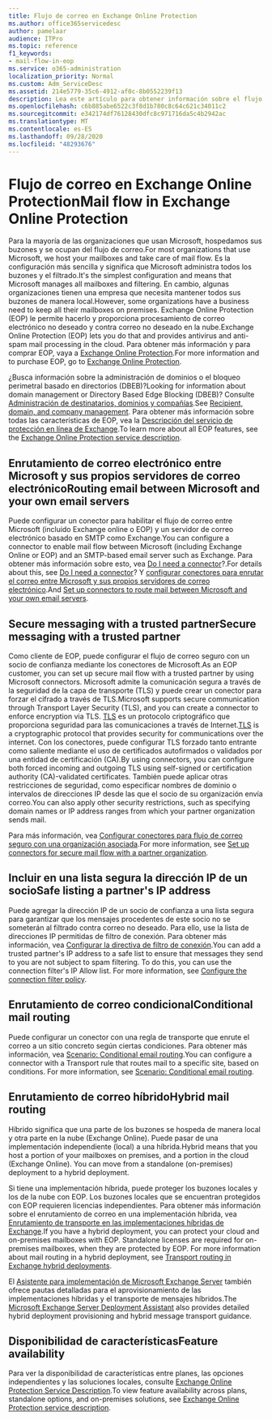 ```yaml
---
title: Flujo de correo en Exchange Online Protection
ms.author: office365servicedesc
author: pamelaar
audience: ITPro
ms.topic: reference
f1_keywords:
- mail-flow-in-eop
ms.service: o365-administration
localization_priority: Normal
ms.custom: Adm_ServiceDesc
ms.assetid: 214e5779-35c6-4912-af0c-8b0552239f13
description: Lea este artículo para obtener información sobre el flujo de correo en Microsoft Exchange Online Protection (EOP).
ms.openlocfilehash: c6b885abe6522c3f8d1b780c8c64c621c34011c2
ms.sourcegitcommit: e342174df76128430dfc8c971716da5c4b2942ac
ms.translationtype: MT
ms.contentlocale: es-ES
ms.lasthandoff: 09/28/2020
ms.locfileid: "48293676"
---
```

# <a name="mail-flow-in-exchange-online-protection"></a><span data-ttu-id="eec0d-103">Flujo de correo en Exchange Online Protection</span><span class="sxs-lookup"><span data-stu-id="eec0d-103">Mail flow in Exchange Online Protection</span></span>

<span data-ttu-id="eec0d-104">Para la mayoría de las organizaciones que usan Microsoft, hospedamos sus buzones y se ocupan del flujo de correo.</span><span class="sxs-lookup"><span data-stu-id="eec0d-104">For most organizations that use Microsoft, we host your mailboxes and take care of mail flow.</span></span> <span data-ttu-id="eec0d-105">Es la configuración más sencilla y significa que Microsoft administra todos los buzones y el filtrado.</span><span class="sxs-lookup"><span data-stu-id="eec0d-105">It's the simplest configuration and means that Microsoft manages all mailboxes and filtering.</span></span> <span data-ttu-id="eec0d-106">En cambio, algunas organizaciones tienen una empresa que necesita mantener todos sus buzones de manera local.</span><span class="sxs-lookup"><span data-stu-id="eec0d-106">However, some organizations have a business need to keep all their mailboxes on premises.</span></span> <span data-ttu-id="eec0d-107">Exchange Online Protection (EOP) le permite hacerlo y proporciona procesamiento de correo electrónico no deseado y contra correo no deseado en la nube.</span><span class="sxs-lookup"><span data-stu-id="eec0d-107">Exchange Online Protection (EOP) lets you do that and provides antivirus and anti-spam mail processing in the cloud.</span></span> <span data-ttu-id="eec0d-108">Para obtener más información y para comprar EOP, vaya a [Exchange Online Protection](https://products.office.com/exchange/exchange-email-security-spam-protection).</span><span class="sxs-lookup"><span data-stu-id="eec0d-108">For more information and to purchase EOP, go to [Exchange Online Protection](https://products.office.com/exchange/exchange-email-security-spam-protection).</span></span>
  
<span data-ttu-id="eec0d-109">¿Busca información sobre la administración de dominios o el bloqueo perimetral basado en directorios (DBEB)?</span><span class="sxs-lookup"><span data-stu-id="eec0d-109">Looking for information about domain management or Directory Based Edge Blocking (DBEB)?</span></span> <span data-ttu-id="eec0d-110">Consulte [Administración de destinatarios, dominios y compañías](recipient-domain-and-company-management.md).</span><span class="sxs-lookup"><span data-stu-id="eec0d-110">See [Recipient, domain, and company management](recipient-domain-and-company-management.md).</span></span> <span data-ttu-id="eec0d-111">Para obtener más información sobre todas las características de EOP, vea la [Descripción del servicio de protección en línea de Exchange](exchange-online-protection-service-description.md).</span><span class="sxs-lookup"><span data-stu-id="eec0d-111">To learn more about all EOP features, see the [Exchange Online Protection service description](exchange-online-protection-service-description.md).</span></span>
  
## <a name="routing-email-between-microsoft-and-your-own-email-servers"></a><span data-ttu-id="eec0d-112">Enrutamiento de correo electrónico entre Microsoft y sus propios servidores de correo electrónico</span><span class="sxs-lookup"><span data-stu-id="eec0d-112">Routing email between Microsoft and your own email servers</span></span>

<span data-ttu-id="eec0d-113">Puede configurar un conector para habilitar el flujo de correo entre Microsoft (incluido Exchange online o EOP) y un servidor de correo electrónico basado en SMTP como Exchange.</span><span class="sxs-lookup"><span data-stu-id="eec0d-113">You can configure a connector to enable mail flow between Microsoft (including Exchange Online or EOP) and an SMTP-based email server such as Exchange.</span></span> <span data-ttu-id="eec0d-114">Para obtener más información sobre esto, vea [Do I need a connector](https://docs.microsoft.com/exchange/mail-flow-best-practices/use-connectors-to-configure-mail-flow/do-i-need-to-create-a-connector)?.</span><span class="sxs-lookup"><span data-stu-id="eec0d-114">For details about this, see [Do I need a connector](https://docs.microsoft.com/exchange/mail-flow-best-practices/use-connectors-to-configure-mail-flow/do-i-need-to-create-a-connector)?</span></span> <span data-ttu-id="eec0d-115">Y [configurar conectores para enrutar el correo entre Microsoft y sus propios servidores de correo electrónico](https://docs.microsoft.com/exchange/mail-flow-best-practices/use-connectors-to-configure-mail-flow/set-up-connectors-to-route-mail).</span><span class="sxs-lookup"><span data-stu-id="eec0d-115">And [Set up connectors to route mail between Microsoft and your own email servers](https://docs.microsoft.com/exchange/mail-flow-best-practices/use-connectors-to-configure-mail-flow/set-up-connectors-to-route-mail).</span></span>
  
## <a name="secure-messaging-with-a-trusted-partner"></a><span data-ttu-id="eec0d-116">Secure messaging with a trusted partner</span><span class="sxs-lookup"><span data-stu-id="eec0d-116">Secure messaging with a trusted partner</span></span>

<span data-ttu-id="eec0d-117">Como cliente de EOP, puede configurar el flujo de correo seguro con un socio de confianza mediante los conectores de Microsoft.</span><span class="sxs-lookup"><span data-stu-id="eec0d-117">As an EOP customer, you can set up secure mail flow with a trusted partner by using Microsoft connectors.</span></span> <span data-ttu-id="eec0d-118">Microsoft admite la comunicación segura a través de la seguridad de la capa de transporte (TLS) y puede crear un conector para forzar el cifrado a través de TLS.</span><span class="sxs-lookup"><span data-stu-id="eec0d-118">Microsoft supports secure communication through Transport Layer Security (TLS), and you can create a connector to enforce encryption via TLS.</span></span> <span data-ttu-id="eec0d-119">[TLS](https://docs.microsoft.com/microsoft-365/compliance/exchange-online-uses-tls-to-secure-email-connections) es un protocolo criptográfico que proporciona seguridad para las comunicaciones a través de Internet.</span><span class="sxs-lookup"><span data-stu-id="eec0d-119">[TLS](https://docs.microsoft.com/microsoft-365/compliance/exchange-online-uses-tls-to-secure-email-connections) is a cryptographic protocol that provides security for communications over the internet.</span></span> <span data-ttu-id="eec0d-120">Con los conectores, puede configurar TLS forzado tanto entrante como saliente mediante el uso de certificados autofirmados o validados por una entidad de certificación (CA).</span><span class="sxs-lookup"><span data-stu-id="eec0d-120">By using connectors, you can configure both forced incoming and outgoing TLS using self-signed or certification authority (CA)-validated certificates.</span></span> <span data-ttu-id="eec0d-121">También puede aplicar otras restricciones de seguridad, como especificar nombres de dominio o intervalos de direcciones IP desde las que el socio de su organización envía correo.</span><span class="sxs-lookup"><span data-stu-id="eec0d-121">You can also apply other security restrictions, such as specifying domain names or IP address ranges from which your partner organization sends mail.</span></span> 
  
<span data-ttu-id="eec0d-122">Para más información, vea [Configurar conectores para flujo de correo seguro con una organización asociada](https://docs.microsoft.com/exchange/mail-flow-best-practices/use-connectors-to-configure-mail-flow/set-up-connectors-for-secure-mail-flow-with-a-partner).</span><span class="sxs-lookup"><span data-stu-id="eec0d-122">For more information, see [Set up connectors for secure mail flow with a partner organization](https://docs.microsoft.com/exchange/mail-flow-best-practices/use-connectors-to-configure-mail-flow/set-up-connectors-for-secure-mail-flow-with-a-partner).</span></span>
  
## <a name="safe-listing-a-partners-ip-address"></a><span data-ttu-id="eec0d-123">Incluir en una lista segura la dirección IP de un socio</span><span class="sxs-lookup"><span data-stu-id="eec0d-123">Safe listing a partner's IP address</span></span>

<span data-ttu-id="eec0d-p105">Puede agregar la dirección IP de un socio de confianza a una lista segura para garantizar que los mensajes procedentes de este socio no se someterán al filtrado contra correo no deseado. Para ello, use la lista de direcciones IP permitidas de filtro de conexión. Para obtener más información, vea [Configurar la directiva de filtro de conexión](https://go.microsoft.com/fwlink/p/?LinkID=287108).</span><span class="sxs-lookup"><span data-stu-id="eec0d-p105">You can add a trusted partner's IP address to a safe list to ensure that messages they send to you are not subject to spam filtering. To do this, you can use the connection filter's IP Allow list. For more information, see [Configure the connection filter policy](https://go.microsoft.com/fwlink/p/?LinkID=287108).</span></span>
  
## <a name="conditional-mail-routing"></a><span data-ttu-id="eec0d-127">Enrutamiento de correo condicional</span><span class="sxs-lookup"><span data-stu-id="eec0d-127">Conditional mail routing</span></span>

<span data-ttu-id="eec0d-p106">Puede configurar un conector con una regla de transporte que enrute el correo a un sitio concreto según ciertas condiciones. Para obtener más información, vea [Scenario: Conditional email routing](https://docs.microsoft.com/exchange/mail-flow-best-practices/use-connectors-to-configure-mail-flow/conditional-mail-routing).</span><span class="sxs-lookup"><span data-stu-id="eec0d-p106">You can configure a connector with a Transport rule that routes mail to a specific site, based on conditions. For more information, see [Scenario: Conditional email routing](https://docs.microsoft.com/exchange/mail-flow-best-practices/use-connectors-to-configure-mail-flow/conditional-mail-routing).</span></span>
  
## <a name="hybrid-mail-routing"></a><span data-ttu-id="eec0d-130">Enrutamiento de correo híbrido</span><span class="sxs-lookup"><span data-stu-id="eec0d-130">Hybrid mail routing</span></span>

<span data-ttu-id="eec0d-p107">Híbrido significa que una parte de los buzones se hospeda de manera local y otra parte en la nube (Exchange Online). Puede pasar de una implementación independiente (local) a una híbrida.</span><span class="sxs-lookup"><span data-stu-id="eec0d-p107">Hybrid means that you host a portion of your mailboxes on premises, and a portion in the cloud (Exchange Online). You can move from a standalone (on-premises) deployment to a hybrid deployment.</span></span>
  
<span data-ttu-id="eec0d-p108">Si tiene una implementación híbrida, puede proteger los buzones locales y los de la nube con EOP. Los buzones locales que se encuentran protegidos con EOP requieren licencias independientes. Para obtener más información sobre el enrutamiento de correo en una implementación híbrida, vea [Enrutamiento de transporte en las implementaciones híbridas de Exchange](https://go.microsoft.com/fwlink/p/?LinkId=271757).</span><span class="sxs-lookup"><span data-stu-id="eec0d-p108">If you have a hybrid deployment, you can protect your cloud and on-premises mailboxes with EOP. Standalone licenses are required for on-premises mailboxes, when they are protected by EOP. For more information about mail routing in a hybrid deployment, see [Transport routing in Exchange hybrid deployments](https://go.microsoft.com/fwlink/p/?LinkId=271757).</span></span>
  
<span data-ttu-id="eec0d-136">El [Asistente para implementación de Microsoft Exchange Server](https://go.microsoft.com/fwlink/p/?LinkId=287036) también ofrece pautas detalladas para el aprovisionamiento de las implementaciones híbridas y el transporte de mensajes híbridos.</span><span class="sxs-lookup"><span data-stu-id="eec0d-136">The [Microsoft Exchange Server Deployment Assistant](https://go.microsoft.com/fwlink/p/?LinkId=287036) also provides detailed hybrid deployment provisioning and hybrid message transport guidance.</span></span> 
  
## <a name="feature-availability"></a><span data-ttu-id="eec0d-137">Disponibilidad de características</span><span class="sxs-lookup"><span data-stu-id="eec0d-137">Feature availability</span></span>

<span data-ttu-id="eec0d-138">Para ver la disponibilidad de características entre planes, las opciones independientes y las soluciones locales, consulte [Exchange Online Protection Service Description](exchange-online-protection-service-description.md).</span><span class="sxs-lookup"><span data-stu-id="eec0d-138">To view feature availability across plans, standalone options, and on-premises solutions, see [Exchange Online Protection service description](exchange-online-protection-service-description.md).</span></span>
